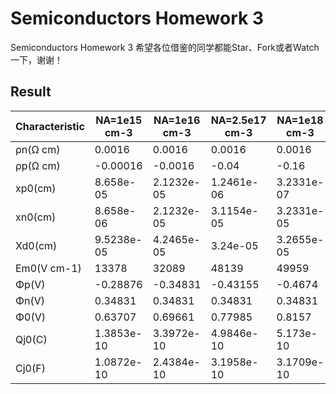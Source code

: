 # Semiconductors Homework 3
 Semiconductors Homework 3
希望各位借鉴的同学都能Star、Fork或者Watch一下，谢谢！
## Result


| Characteristic            | NA=1e15 cm-3 | NA=1e16 cm-3 | NA=2.5e17 cm-3 | NA=1e18 cm-3 |
|---------------------------|---------------------------------------|---------------------------------------|-----------------------------------------------|---------------------------------------|
| ρn(Ω cm) | 0.0016                                | 0.0016                                | 0.0016                                        | 0.0016                                |
| ρp(Ω cm) | -0.00016                               | -0.0016                                | -0.04                                         | -0.16                                 |
| xp0(cm) | 8.658e-05                              | 2.1232e-05                             | 1.2461e-06                                    | 3.2331e-07                            |
| xn0(cm) | 8.658e-06                              | 2.1232e-05                             | 3.1154e-05                                    | 3.2331e-05                            |
| Xd0(cm) | 9.5238e-05                             | 4.2465e-05                             | 3.24e-05                                      | 3.2655e-05                            |
| Em0(V cm-1) | 13378                                  | 32089                                  | 48139                                         | 49959                                 |
| Φp(V) | -0.28876                               | -0.34831                               | -0.43155                                      | -0.4674                               |
| Φn(V) | 0.34831                                | 0.34831                                | 0.34831                                       | 0.34831                               |
| Φ0(V) | 0.63707                                | 0.69661                                | 0.77985                                       | 0.8157                                |
| Qj0(C) | 1.3853e-10                             | 3.3972e-10                             | 4.9846e-10                                    | 5.173e-10                             |
| Cj0(F) | 1.0872e-10                             | 2.4384e-10                             | 3.1958e-10                                    | 3.1709e-10                            |
